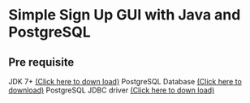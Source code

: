 # Simple Sign Up GUI with Java and PostgreSQL
## Pre requisite
JDK 7+ [(Click here to down load)](https://www.oracle.com/java/technologies/downloads/#java8)
PostgreSQL Database [(Click here to download)](https://www.postgresql.org/download/)
PostgreSQL JDBC driver [(Click here to down load)](https://jdbc.postgresql.org/download/)
